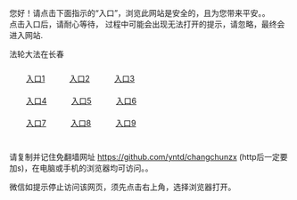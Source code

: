 您好！请点击下面指示的“入口”，浏览此网站是安全的，且为您带来平安。。 <br/>
点击入口后，请耐心等待， 过程中可能会出现无法打开的提示，请忽略，最终会进入网站. </br>

法轮大法在长春<br/>
<div style="padding:10px"><a style="margin:20px" target="_blank" href="https://d1pbpkg5wqnat5.cloudfront.net/2Qpsp?yhnvzkp" id="ccLink1" rel="nofollow">入口1</a> <a target="_blank" style="margin:20px" href="https://dj9ne31xa9zk7.cloudfront.net/2Qpsp?sysymv" id="ccLink2" rel="nofollow">入口2</a> <a style="margin:20px" target="_blank" href="https://da6rjtp1hv7xr.cloudfront.net/2Qpsp?jikkvjac" id="ccLink3" rel="nofollow">入口3</a></div>

<div style="padding:10px" ><a style="margin:20px" target="_blank" href="https://d1pbpkg5wqnat5.cloudfront.net/2Qpsp?yhnvzkp" id="ccLink4" rel="nofollow">入口4</a> <a style="margin:20px" href="https://dj9ne31xa9zk7.cloudfront.net/2Qpsp?sysymv" target="_blank" id="ccLink5" rel="nofollow">入口5</a> <a style="margin:20px" href="https://da6rjtp1hv7xr.cloudfront.net/2Qpsp?jikkvjac" target="_blank" id="ccLink6" rel="nofollow">入口6</a></div>

<div style="padding:10px"><a style="margin:20px" target="_blank" href="https://d1pbpkg5wqnat5.cloudfront.net/2Qpsp?yhnvzkp" id="ccLink7" rel="nofollow">入口7</a> <a style="margin:20px" href="https://dj9ne31xa9zk7.cloudfront.net/2Qpsp?sysymv" target="_blank" id="ccLink8" rel="nofollow">入口8</a> <a style="margin:20px" target="_blank" href="https://da6rjtp1hv7xr.cloudfront.net/2Qpsp?jikkvjac" id="ccLink9" rel="nofollow">入口9</a></div>

<br/>



请复制并记住免翻墙网址 https://github.com/yntd/changchunzx (http后一定要加s)，在电脑或手机的浏览器均可访问。。<br/>

微信如提示停止访问该网页，须先点击右上角，选择浏览器打开。

